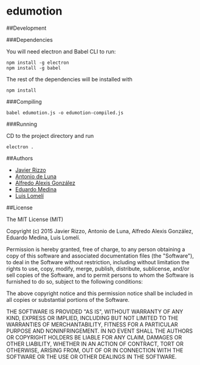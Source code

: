 # edumotion

##Development

###Dependencies

You will need electron and Babel CLI to run:

    npm install -g electron
    npm install -g babel

The rest of the dependencies will be installed with

    npm install

###Compiling

    babel edumotion.js -o edumotion-compiled.js

###Running

CD to the project directory and run

    electron .

##Authors

* [Javier Rizzo](https://github.com/JavierRizzoA/)
* [Antonio de Luna](https://github.com/A-deLuna/)
* [Alfredo Alexis González](https://github.com/Gorapower/)
* [Eduardo Medina](https://github.com/EduardoMY/)
* [Luis Lomelí](https://github.com/Glomels/)

##License

The MIT License (MIT)

Copyright (c) 2015 Javier Rizzo, Antonio de Luna, Alfredo Alexis González, Eduardo Medina, Luis Lomelí.

Permission is hereby granted, free of charge, to any person obtaining a copy of this software and associated documentation files (the "Software"), to deal in the Software without restriction, including without limitation the rights to use, copy, modify, merge, publish, distribute, sublicense, and/or sell copies of the Software, and to permit persons to whom the Software is furnished to do so, subject to the following conditions:

The above copyright notice and this permission notice shall be included in all copies or substantial portions of the Software.

THE SOFTWARE IS PROVIDED "AS IS", WITHOUT WARRANTY OF ANY KIND, EXPRESS OR IMPLIED, INCLUDING BUT NOT LIMITED TO THE WARRANTIES OF MERCHANTABILITY, FITNESS FOR A PARTICULAR PURPOSE AND NONINFRINGEMENT. IN NO EVENT SHALL THE AUTHORS OR COPYRIGHT HOLDERS BE LIABLE FOR ANY CLAIM, DAMAGES OR OTHER LIABILITY, WHETHER IN AN ACTION OF CONTRACT, TORT OR OTHERWISE, ARISING FROM, OUT OF OR IN CONNECTION WITH THE SOFTWARE OR THE USE OR OTHER DEALINGS IN THE SOFTWARE.
